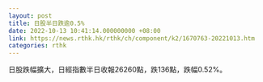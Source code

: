 ```yaml
---
layout: post
title: 日股半日跌逾0.5%
date: 2022-10-13 10:41:14.000000000 +08:00
link: https://news.rthk.hk/rthk/ch/component/k2/1670763-20221013.htm
categories: rthk
---
```


日股跌幅擴大，日經指數半日收報26260點，跌136點，跌幅0.52%。
